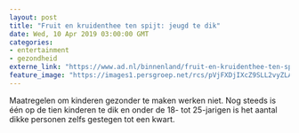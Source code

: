 ```yaml
---
layout: post
title: "Fruit en kruidenthee ten spijt: jeugd te dik"
date: Wed, 10 Apr 2019 03:00:00 GMT
categories: 
- entertainment 
- gezondheid 
externe_link: "https://www.ad.nl/binnenland/fruit-en-kruidenthee-ten-spijt-jeugd-te-dik~a3e2c8d4/"
feature_image: "https://images1.persgroep.net/rcs/pVjFXDjIXcZ9SLL2vyZLAgCgsZA/diocontent/72978366/_fitwidth/400/?appId=21791a8992982cd8da851550a453bd7f&quality=0.7"
---
```


Maatregelen om kinderen gezonder te maken werken niet. Nog steeds is één op de tien kinderen te dik en onder de 18- tot 25-jarigen is het aantal dikke personen zelfs gestegen tot een kwart.
